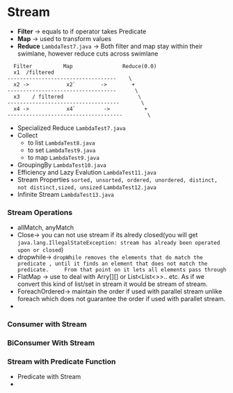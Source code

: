 # Stream
- <b>Filter</b> -> equals to if operator takes Predicate<T>
- <b>Map</b> -> used to transform values 
- <b>Reduce</b> ```LambdaTest7.java``` -> Both filter and map stay within their swimlane, however reduce cuts across swimlane
 
 ```
   Filter          Map                Reduce(0.0)
   x1  /filtered
 -----------------------------------    \
   x2 ->            x2`        ->        +
 -----------------------------------      \
   x3    / filtered                        \
 ------------------------------------       \
   x4 ->            x4`         ->           +
 -------------------------------------        \
 ```
- Specialized Reduce ```LambdaTest7.java```
- Collect
  - to list ```LambdaTest8.java```
  - to set  ```LambdaTest9.java```
  - to map ```LambdaTest9.java```
- GroupingBy  ```LambdaTest10.java```
- Efficiency and Lazy Evalution ```LambdaTest11.java```
- Stream Properties ```sorted, unsorted, ordered, unordered, distinct, not distinct,sized, unsized``` ```LambdaTest12.java```
- Infinite Stream ```LambdaTest13.java```
### Stream Operations

 - allMatch, anyMatch
 - Close-> you can not use stream if its alredy closed(you will get ``` java.lang.IllegalStateException: stream has already been operated upon or closed ```)
 - dropwhile-> ``` dropWhile removes the elements that do match the predicate , until it finds an element that does not match the                           predicate.     From that point on it lets all elements pass through ```
- FlatMap -> use to deal with Arry[][] or List<List<>>.. etc. As if we convert this kind of list/set in stream it would be stream of stream.
- ForeachOrdered-> maintain the order if used with parallel stream unlike foreach which does not guarantee the order if used with parallet stream.
- 
### Consumer with Stream
### BiConsumer With Stream
### Stream with Predicate Function
 - Predicate with Stream
 - 
